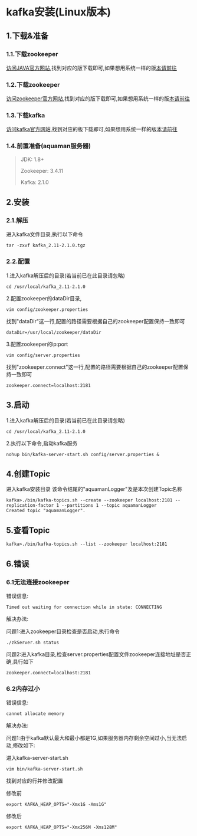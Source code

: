 # kafka安装(Linux版本)

## 1.下载&准备

### 1.1.下载zookeeper

[访问JAVA官方网站](),找到对应的版下载即可,如果想用系统一样的版[本请前往]()

### 1.2.下载zookeeper

[访问zookeeper官方网站](https://zookeeper.apache.org/releases.html),找到对应的版下载即可,如果想用系统一样的版[本请前往](https://github.com/kukukakiki/aquaman/tree/master/aquaman-doc/3.software/zookeeper)

### 1.3.下载kafka

[访问kafka官方网站](http://kafka.apache.org/downloads),找到对应的版下载即可,如果想用系统一样的版[本请前往](https://github.com/kukukakiki/aquaman/tree/master/aquaman-doc/3.software/kafka)

### 1.4.前置准备(aquaman服务器)

> JDK: 1.8+
>
> Zookeeper: 3.4.11
>
> Kafka: 2.1.0

## 2.安装

### 2.1.解压

进入kafka文件目录,执行以下命令

```
tar -zxvf kafka_2.11-2.1.0.tgz
```

### 2.2.配置

1.进入kafka解压后的目录(若当前已在此目录请忽略)

```
cd /usr/local/kafka_2.11-2.1.0
```

2.配置zookeeper的dataDir目录,

```
vim config/zookeeper.properties
```

找到"dataDir"这一行,配置的路径需要根据自己的zookeeper配置保持一致即可
```
dataDir=/usr/local/zookeeper/dataDir
```

3.配置zookeeper的ip:port

```
vim config/server.properties
```

找到"zookeeper.connect"这一行,配置的路径需要根据自己的zookeeper配置保持一致即可

```
zookeeper.connect=localhost:2181
```


## 3.启动

1.进入kafka解压后的目录(若当前已在此目录请忽略)

```
cd /usr/local/kafka_2.11-2.1.0
```

2.执行以下命令,启动kafka服务

```
nohup bin/kafka-server-start.sh config/server.properties &
```

## 4.创建Topic

进入kafka安装目录
该命令结尾的"aquamanLogger"及是本次创建Topic名称

```
kafka>./bin/kafka-topics.sh --create --zookeeper localhost:2181 --replication-factor 1 --partitions 1 --topic aquamanLogger
Created topic "aquamanLogger".
```

## 5.查看Topic

```
kafka>./bin/kafka-topics.sh --list --zookeeper localhost:2181
```


## 6.错误

### 6.1无法连接zookeeper

错误信息:

```
Timed out waiting for connection while in state: CONNECTING
```

解决办法:

问题1:进入zookeeper目录检查是否启动,执行命令

```
./zkServer.sh status
```

问题2:进入kafka目录,检查server.properties配置文件zookeeper连接地址是否正确,具行如下
```
zookeeper.connect=localhost:2181
```

### 6.2内存过小

错误信息:

```
cannot allocate memory
```

解决办法:

问题1:由于kafka默认最大和最小都是1G,如果服务器内存剩余空间过小,当无法启动,修改如下:

进入kafka-server-start.sh

```
vim bin/kafka-server-start.sh
```

找到对应的行并修改配置

修改前

```
export KAFKA_HEAP_OPTS="-Xmx1G -Xms1G"
```

修改后

```
export KAFKA_HEAP_OPTS="-Xmx256M -Xms128M"
```